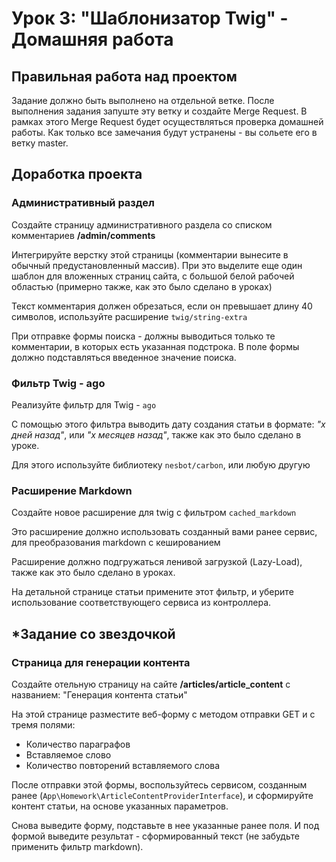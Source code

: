 # Урок 3: "Шаблонизатор Twig" - Домашняя работа


## Правильная работа над проектом

Задание должно быть выполнено на отдельной ветке. После выполнения задания запуште эту ветку и создайте Merge Request. В рамках этого Merge Request будет осуществляться проверка домашней работы. Как только все замечания будут устранены - вы сольете его в ветку master.


## Доработка проекта

### Административный раздел
Создайте страницу административного раздела со списком комментариев **/admin/comments**

Интегрируйте верстку этой страницы (комментарии вынесите в обычный предустановленный массив). При это выделите еще один шаблон для вложенных страниц сайта, с большой белой рабочей областью (примерно также, как это было сделано в уроках)

Текст комментария должен обрезаться, если он превышает длину 40 символов, используйте расширение `twig/string-extra`

При отправке формы поиска - должны выводиться только те комментарии, в которых есть указанная подстрока. В поле формы должно подставляться введенное значение поиска.

### Фильтр Twig - ago
Реализуйте фильтр для Twig - `ago` 

С помощью этого фильтра выводить дату создания статьи в формате: *"x дней назад"*, или *"x месяцев назад"*, также как это было сделано в уроке.

Для этого используйте библиотеку `nesbot/carbon`, или любую другую


### Расширение Markdown
Создайте новое расширение для twig с фильтром `cached_markdown`

Это расширение должно использовать созданный вами ранее сервис, для преобразования markdown с кешированием

Расширение должно подгружаться ленивой загрузкой (Lazy-Load), также как это было сделано в уроках.

На детальной странице статьи примените этот фильтр, и уберите использование соответствующего сервиса из контроллера.

## *Задание со звездочкой

### Страница для генерации контента
Создайте отельную страницу на сайте **/articles/article_content** с названием: "Генерация контента статьи"

На этой странице разместите веб-форму с методом отправки GET и с тремя полями:
- Количество параграфов
- Вставляемое слово
- Количество повторений вставляемого слова

После отправки этой формы, воспользуйтесь сервисом, созданным ранее (`App\Homework\ArticleContentProviderInterface`), и сформируйте контент статьи, на основе указанных параметров.

Снова выведите форму, подставьте в нее указанные ранее поля. И под формой выведите результат - сформированный текст (не забудьте применить фильтр markdown).
